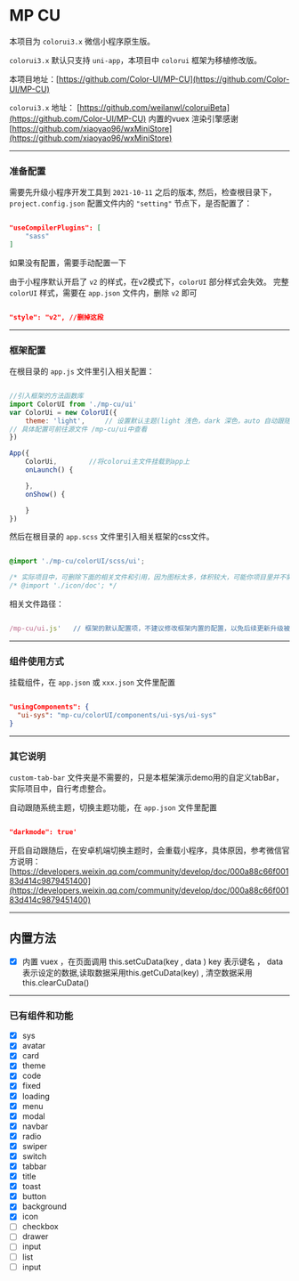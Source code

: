 # MP CU

本项目为 `colorui3.x` 微信小程序原生版。

`colorui3.x` 默认只支持 `uni-app`，本项目中 `colorui` 框架为移植修改版。

本项目地址：[https://github.com/Color-UI/MP-CU](https://github.com/Color-UI/MP-CU)

`colorui3.x` 地址： [https://github.com/weilanwl/coloruiBeta](https://github.com/Color-UI/MP-CU)
内置的vuex 渲染引擎感谢 [https://github.com/xiaoyao96/wxMiniStore](https://github.com/xiaoyao96/wxMiniStore)


<hr/>

### 准备配置

需要先升级小程序开发工具到 `2021-10-11` 之后的版本,
然后，检查根目录下，`project.config.json` 配置文件内的 `"setting"` 节点下，是否配置了：

``` json

"useCompilerPlugins": [
    "sass"
]

```

如果没有配置，需要手动配置一下

由于小程序默认开启了 `v2` 的样式，在v2模式下，`colorUI` 部分样式会失效。
完整 `colorUI` 样式，需要在 `app.json` 文件内，删除 `v2` 即可

``` json

"style": "v2", //删掉这段

```

<hr/>

### 框架配置

在根目录的 `app.js` 文件里引入相关配置：

``` js

//引入框架的方法函数库
import ColorUI from './mp-cu/ui'
var ColorUi = new ColorUI({
    theme: 'light',     // 设置默认主题(light 浅色，dark 深色，auto 自动跟随系统)，默认 浅色
// 具体配置可前往源文件 /mp-cu/ui中查看
})

App({  
    ColorUi,        //将colorui主文件挂载到app上
    onLaunch() {

    },
    onShow() {

    }
})


```

然后在根目录的 `app.scss` 文件里引入相关框架的css文件。

``` css

@import './mp-cu/colorUI/scss/ui';

/* 实际项目中，可删除下面的相关文件和引用，因为图标太多，体积较大，可能你项目里并不需要这么多图标，建议自行添加需要的扩展icon图标引用。*/
/* @import './icon/doc'; */

```


相关文件路径：

``` js

/mp-cu/ui.js'   // 框架的默认配置项，不建议修改框架内置的配置，以免后续更新升级被覆盖

```

<hr/>

### 组件使用方式

挂载组件，在 `app.json` 或 `xxx.json` 文件里配置

``` json

"usingComponents": {
  "ui-sys": "mp-cu/colorUI/components/ui-sys/ui-sys"
}

```

<hr/>

### 其它说明

`custom-tab-bar` 文件夹是不需要的，只是本框架演示demo用的自定义tabBar，实际项目中，自行考虑整合。

自动跟随系统主题，切换主题功能，在 `app.json` 文件里配置

``` json

"darkmode": true'

```

开启自动跟随后，在安卓机端切换主题时，会重载小程序，具体原因，参考微信官方说明：[https://developers.weixin.qq.com/community/develop/doc/000a88c66f00183d414c9879451400](https://developers.weixin.qq.com/community/develop/doc/000a88c66f00183d414c9879451400)


<hr/>

## 内置方法
- [x] 内置 vuex ，在页面调用 this.setCuData(key , data ) key 表示键名 ， data表示设定的数据,读取数据采用this.getCuData(key) , 清空数据采用this.clearCuData()

<hr/>

### 已有组件和功能
- [x] sys
- [x] avatar
- [x] card
- [x] theme
- [x] code
- [x] fixed
- [x] loading
- [x] menu
- [x] modal
- [x] navbar
- [x] radio
- [x] swiper
- [x] switch
- [x] tabbar
- [x] title
- [x] toast
- [x] button
- [x] background
- [x] icon
- [ ] checkbox
- [ ] drawer
- [ ] input
- [ ] list
- [ ] input
